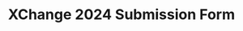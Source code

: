 ---
title: XChange 2024 Submission Form
redirect_to: https://forms.gle/341AXomJov4x1EqM9
redirect_from: 
  - /XC24ParticipantSubmissionForm
  - /xc24participantsubmissionform
---